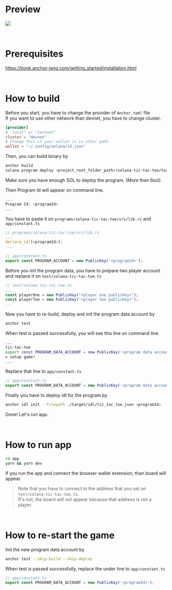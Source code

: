 # Preview

![](https://velog.velcdn.com/images/leedc0101/post/b11876c0-73b4-473b-9232-3fb27fc8905b/image.gif)

<br>

# Prerequisites

https://book.anchor-lang.com/getting_started/installation.html

<br>

# How to build

Before you start, you have to change the provider of `Anchor.toml` file <br>
If you want to use other network than devnet, you have to change cluster. <br>

```toml
[provider]
# "local" or "testnet"
cluster = "devnet"
# Change this if your wallet is in other path
wallet = "~/.config/solana/id.json"
```

Then, you can build binary by

```bash
anchor build
solana program deploy <project_root_folder_path>/solana-tic-tac-toe/target/deploy/solana_tic_tac_toe.so
```

Make sure you have enough SOL to deploy the program. (More than 6sol) <br>

Then Program Id will appear on command line.

```bash
...
Program Id: <programId>
...
```

You have to paste it on `programs/solana-tic-tac-toe/srs/lib.rs` and `app/constant.ts`

```rust
// programs/solana-tic-tac-toe/src/lib.rs
...
declare_id!(<programId>);
...
```

```js
// app/constant.ts
export const PROGRAM_ACCOUNT = new PublicKey('<programId>');
```

Before you init the program data, you have to prepare two player account and replace it on `test/solana-tic-tac-toe.ts`

```js
// test/solana-tic-tac-toe.ts
...
const playerOne = new PublicKey("<player one publicKey>");
const playerTwo = new PublicKey("<player two publicKey>");
...
```

Now you have to re-build, deploy and init the program data account by

```bash
anchor test
```

When test is passed successfully, you will see this line on command line.

```bash
...
tic-tac-toe
export const PROGRAM_DATA_ACCOUNT = new PublicKey('<program data account>');
✔ setup game!
...
```

Replace that line to `app/constant.ts`

```js
// app/constant.ts
export const PROGRAM_DATA_ACCOUNT = new PublicKey('<program data account>');
```

Finally you have to deploy idl for the program by

```bash
anchor idl init --filepath ./target/idl/tic_tac_toe.json <programId>
```

Done! Let's run app.

<br>

# How to run app

```bash
cd app
yarn && yarn dev
```

If you run the app and connect the browser wallet extension, than board will appear.

> Note that you have to connect to the address that you set on `test/solana-tic-tac-toe.ts`. <br>
> If's not, the board will not appear because that address is not a player.

<br>

# How to re-start the game

Init the new program data account by

```bash
anchor test --skip-build --skip-deploy
```

When test is passed successfully, replace the under line to `app/constant.ts`

```js
// app/constant.ts
export const PROGRAM_DATA_ACCOUNT = new PublicKey('<programId>');
```
